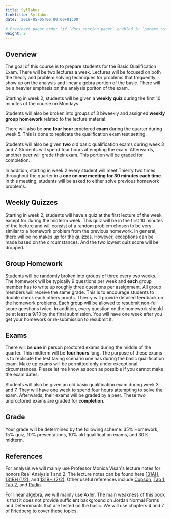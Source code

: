 ```yaml
---
title: Syllabus
linktitle: Syllabus
date: '2019-05-05T00:00:00+01:00'

# Prev/next pager order (if `docs_section_pager` enabled in `params.toml`)
weight: 2
---
```


## Overview

The goal of this course is to prepare students for the Basic Qualification Exam. There will be two lectures a week. Lectures will be focused on both the theory and problem solving techniques for problems that frequently show up on the analysis and linear algebra portion of the basic. There will be a heavier emphasis on the analysis poriton of the exam. 

Starting in week 2, students will be given a **weekly** **quiz** during the first 10 minutes of the course on Mondays. 

Students will also be broken into groups of 3 biweekly and assigned **weekly** **group** **homework** related to the lecture material.  

There will also be **one** **four** **hour** proctored **exam** during the quarter during week 5. This is done to replicate the qualification exam test setting. 

Students will also be given **two** old basic qualification exams during week 3 and 7. Students will spend four hours attempting the exam. Afterwards, another peer will grade their exam. This portion will be graded for completion.

In addition, starting in week 2 every student will meet Thierry two times throughout the quarter in a **one on one meeting for 30 minutes each time**. In this meeting, students will be asked to either solve previous homework problems.

## Weekly Quizzes

Starting in week 2, students will have a quiz at the first lecture of the week except for during the midterm week. This quiz will be in the first 10 minutes of the lecture and will consist of a random problem chosen to be very similar to a homework problem from the previous homework. In general, there will be no makes up for the quizzes. However, exceptions can be made based on the circumstances. And the two lowest quiz score will be dropped.

## Group Homework

Students will be randomly broken into groups of three every two weeks. The homework will be typically 9 questions per week and **each** group member has to write up roughly three questions per assignment. All group members will receive the same grade. This is to encourage students to double check each others proofs. Thierry will provide detailed feedback on the homework problems. Each group will be allowed to resubmit non-full score questions twice. In addition, every question on the homework should be at least a $9/10$ by the final submission. You will have one week after you get your homework or re-submission to resubmit it.

## Exams

There will be **one** in person proctored exams during the middle of the quarter. This midterm will be **four hours** long. The purpose of these exams is to replicate the test taking scenario one has during the basic qualification exam. Make up exams will be permitted only under exceptional circumstances. Please let me know as soon as possible if you cannot make the exam dates.

Students will also be given an old basic qualification exam during week 3 and 7. They will have one week to spend four hours attempting to solve the exam. Afterwards, their exams will be graded by a peer. These two unproctored exams are graded for **completion**.

## Grade

Your grade will be determined by the following scheme: 35% Homework, 15% quiz, 10% presentations, 10% old qualification exams, and 30% midterm.

## References

For analysis we will mainly use Professor Monica Visan's lecture notes for honors Real Analysis 1 and 2. The lecture notes can be found here [131AH](https://www.math.ucla.edu/~rchu/131AH.pdf), [131BH (1/2)](https://www.math.ucla.edu/~rchu/131BH1.pdf), and [131BH (2/2)](https://www.math.ucla.edu/~rchu/131BH2.pdf). Other useful references include [Copson](https://www.cambridge.org/core/books/metric-spaces/BA4E385AAC6E2F4206773B0818A318BC), [Tao 1](https://link.springer.com/book/10.1007/978-981-10-1789-6), 
[Tao 2](https://link.springer.com/book/10.1007/978-981-10-1804-6), and [Rudin](https://www.maa.org/press/maa-reviews/principles-of-mathematical-analysis). 

For linear algebra, we will mainly use [Axler](https://link.springer.com/book/10.1007/978-3-319-11080-6). The main weakness of this book is that it does not provide sufficient background on Jordan Normal Forms and Determinants that are tested on the basic. We will use chapters 4 and 7 of  [Friedberg](https://www.pearson.com/en-us/subject-catalog/p/linear-algebra/P200000006185/9780137515424) to cover these topics.
